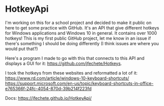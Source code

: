 # HotkeyApi

I'm working on this for a school project and decided to make it public on here to get some practice with GitHub.
It's an API that give different hotkeys for Windows applications and Windows 10 in general.
It contains over 1000 hotkeys!
This is my first public GitHub project, let me know in an issue if there's something I should be doing differently (I think issues are where you would put that?)

Here's a program I made to go with this that connects to this API and displays a GUI for it: https://github.com/jfechete/Hotkeys.

I took the hotkeys from these websites and reformatted a lot of it:
https://www.rd.com/article/windows-10-keyboard-shortcuts/
https://support.microsoft.com/en-us/topic/keyboard-shortcuts-in-office-e765366f-24fc-4054-870d-39b214f223fd

Docs: https://jfechete.github.io/HotkeyApi/
